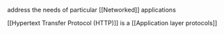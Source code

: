 address the needs of particular [[Networked]] applications

[[Hypertext Transfer Protocol (HTTP)]] is a [[Application layer protocols]]
